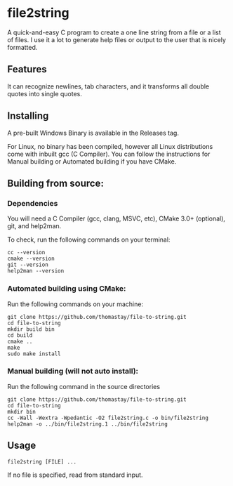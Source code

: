 # file2string

A quick-and-easy C program to create a one line string from a file or a list of
files. I use it a lot to generate help files or output to the user that is
nicely formatted.

## Features
It can recognize newlines, tab characters, and it transforms all double
quotes into single quotes.

## Installing

A pre-built Windows Binary is available in the Releases tag.

For Linux, no binary has been compiled, however all Linux distributions come with inbuilt gcc (C Compiler). You can follow the instructions for Manual building or Automated building if you have CMake.

## Building from source:

### Dependencies
You will need a C Compiler (gcc, clang, MSVC, etc), CMake 3.0+ (optional), git, and help2man.

To check, run the following commands on your terminal:
```
cc --version
cmake --version
git --version
help2man --version
```

### Automated building using CMake:
Run the following commands on your machine:
```
git clone https://github.com/thomastay/file-to-string.git
cd file-to-string
mkdir build bin
cd build
cmake ..
make
sudo make install
```

### Manual building (will not auto install):
Run the following command in the source directories
```
git clone https://github.com/thomastay/file-to-string.git
cd file-to-string
mkdir bin
cc -Wall -Wextra -Wpedantic -O2 file2string.c -o bin/file2string
help2man -o ../bin/file2string.1 ../bin/file2string
```

## Usage

```
file2string [FILE] ...
```

If no file is specified, read from standard input.

